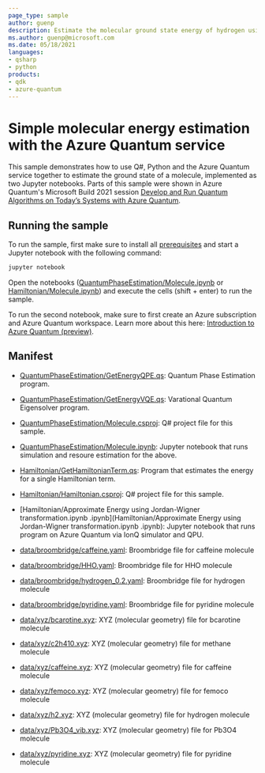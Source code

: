 ```yaml
---
page_type: sample
author: guenp
description: Estimate the molecular ground state energy of hydrogen using the Azure Quantum service
ms.author: guenp@microsoft.com
ms.date: 05/18/2021
languages:
- qsharp
- python
products:
- qdk
- azure-quantum
---
```


# Simple molecular energy estimation with the Azure Quantum service

This sample demonstrates how to use Q#, Python and the Azure Quantum service together to estimate the ground state of a molecule, implemented as two Jupyter notebooks. Parts of this sample were shown in Azure Quantum's Microsoft Build 2021 session [Develop and Run Quantum Algorithms on Today’s Systems with Azure Quantum](https://mybuild.microsoft.com/sessions/ea40019d-bbe3-4624-9bad-c2fe3c10e2f5?source=sessions).

## Running the sample

To run the sample, first make sure to install all [prerequisites](https://docs.microsoft.com/azure/quantum/install-python-qdk) and start a Jupyter notebook with the following command:

```cmd
jupyter notebook
```

Open the notebooks ([QuantumPhaseEstimation/Molecule.ipynb](QuantumPhaseEstimation/Molecule.ipynb) or [Hamiltonian/Molecule.ipynb](Hamiltonian/Molecule.ipynb)) and execute the cells (shift + enter) to run the sample.

To run the second notebook, make sure to first create an Azure subscription and Azure Quantum workspace. Learn more about this here: [Introduction to Azure Quantum (preview)](https://docs.microsoft.com/en-us/azure/quantum/overview-azure-quantum).

## Manifest

- [QuantumPhaseEstimation/GetEnergyQPE.qs](QuantumPhaseEstimation/GetEnergyQPE.qs): Quantum Phase Estimation program.
- [QuantumPhaseEstimation/GetEnergyVQE.qs](QuantumPhaseEstimation/GetEnergyVQE.qs): Varational Quantum Eigensolver program.
- [QuantumPhaseEstimation/Molecule.csproj](QuantumPhaseEstimation/Molecule.csproj): Q# project file for this sample.
- [QuantumPhaseEstimation/Molecule.ipynb](QuantumPhaseEstimation/Molecule.ipynb): Jupyter notebook that runs simulation and resoure estimation for the above.
- [Hamiltonian/GetHamiltonianTerm.qs](Hamiltonian/GetHamiltonianTerm.qs): Program that estimates the energy for a single Hamiltonian term.
- [Hamiltonian/Hamiltonian.csproj](Hamiltonian/Hamiltonian.csproj): Q# project file for this sample.
- [Hamiltonian/Approximate Energy using Jordan-Wigner transformation.ipynb
.ipynb](Hamiltonian/Approximate Energy using Jordan-Wigner transformation.ipynb
.ipynb): Jupyter notebook that runs program on Azure Quantum via IonQ simulator and QPU.
- [data/broombridge/caffeine.yaml](data/broombridge/caffeine.yaml): Broombridge file for caffeine molecule
- [data/broombridge/HHO.yaml](data/broombridge/HHO.yaml): Broombridge file for HHO molecule
- [data/broombridge/hydrogen_0.2.yaml](data/broombridge/hydrogen_0.2.yaml): Broombridge file for hydrogen molecule
- [data/broombridge/pyridine.yaml](data/broombridge/pyridine.yaml): Broombridge file for pyridine molecule

- [data/xyz/bcarotine.xyz](data/xyz/bcarotine.xyz): XYZ (molecular geometry) file for bcarotine molecule
- [data/xyz/c2h410.xyz](data/xyz/c2h410.xyz): XYZ (molecular geometry) file for methane molecule
- [data/xyz/caffeine.xyz](data/xyz/caffeine.xyz): XYZ (molecular geometry) file for caffeine molecule
- [data/xyz/femoco.xyz](data/xyz/femoco.xyz): XYZ (molecular geometry) file for femoco molecule
- [data/xyz/h2.xyz](data/xyz/h2.xyz): XYZ (molecular geometry) file for hydrogen molecule
- [data/xyz/Pb3O4_vib.xyz](data/xyz/Pb3O4_vib.xyz): XYZ (molecular geometry) file for Pb3O4 molecule
- [data/xyz/pyridine.xyz](data/xyz/pyridine.xyz): XYZ (molecular geometry) file for pyridine molecule
